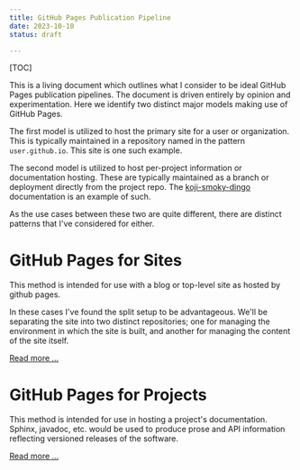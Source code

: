 ```yaml
---
title: GitHub Pages Publication Pipeline
date: 2023-10-10
status: draft

---
```


[TOC]


This is a living document which outlines what I consider to be ideal
GitHub Pages publication pipelines. The document is driven entirely by
opinion and experimentation. Here we identify two distinct major
models making use of GitHub Pages.

The first model is utilized to host the primary site for a user or
organization. This is typically maintained in a repository named in
the pattern `user.github.io`. This site is one such example.

The second model is utilized to host per-project information or
documentation hosting. These are typically maintained as a branch or
deployment directly from the project repo. The [koji-smoky-dingo]
documentation is an example of such.

[koji-smoky-dingo]: https://obriencj.preoccupied.net/koji-smoky-dingo/

As the use cases between these two are quite different, there are
distinct patterns that I've considered for either.


# GitHub Pages for Sites

This method is intended for use with a blog or top-level site as
hosted by github pages.

In these cases I've found the split setup to be advantageous. We'll be
separating the site into two distinct repositories; one for managing
the environment in which the site is built, and another for managing
the content of the site itself.

[Read more ...]({filename}/projects/publishing/pelican.md)


# GitHub Pages for Projects

This method is intended for use in hosting a project's documentation.
Sphinx, javadoc, etc. would be used to produce prose and API
information reflecting versioned releases of the software.

[Read more ...]({filename}/projects/publishing/sphinx.md)
